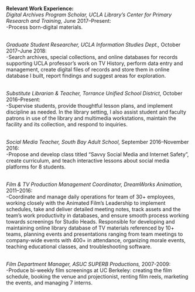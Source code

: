 <b>Relevant Work Experience:</b> <br>
*Digital Archives Program Scholar, UCLA Library’s Center for Primary Research and Training,* June 2017–Present:<br> 
-Process born-digital materials. <br><br>

*Graduate Student Researcher, UCLA Information Studies Dept.,* October 2017–June 2018: <br>
-Search archives, special collections, and online databases for records supporting UCLA professor’s work on TV History, perform data entry and management, create digital files of records and store them in online database I built, report findings and suggest areas for exploration.<br><br>

*Substitute Librarian & Teacher, Torrance Unified School District,* October 2016–Present:<br>
-Supervise students, provide thoughtful lesson plans, and implement discipline as needed. In the library setting, I also assist student and faculty patrons in use of the library and multimedia workstations, maintain the facility and its collection, and respond to inquiries.<br><br>

*Social Media Teacher, South Bay Adult School,* September 2016–November 2016:<br>
-Propose and develop class titled “Savvy Social Media and Internet Safety”, create curriculum, and teach interactive lessons about social media platforms for 8 students.<br><br>

*Film & TV Production Management Coordinator, DreamWorks Animation,* 2011–2016:<br>
-Coordinate and manage daily operations for team of 30+ employees, working closely with the Animated Film’s Leadership to implement schedules, take and deliver detailed meeting notes, track assets and the team’s work productivity in databases, and ensure smooth process working towards screenings for Studio Heads. Responsible for developing and maintaining online library database of TV materials referenced by 10+  teams, planning events and presentations ranging from team meetings to company-wide events with 400+ in attendance, organizing morale events, teaching educational classes, and troubleshooting software.<br><br>

*Film Department Manager, ASUC SUPERB Productions,* 2007-2009:<br>
-Produce bi-weekly film screenings at UC Berkeley: creating the film schedule, booking the venue and projectionist, renting film reels, marketing the events, and managing 7 interns.<br><br>

